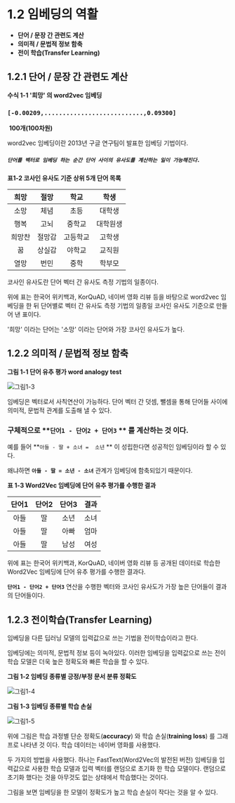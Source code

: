 # 1.2 임베딩의 역활



* **단어 / 문장 간 관련도 계산**
* **의미적 / 문법적 정보 함축**
* **전이 학습(Transfer Learning)**



## 1.2.1 단어 / 문장 간 관련도 계산



**수식 1-1 '희망' 의 word2vec 임베딩**



### `[-0.00209,...........................,0.09300]`

​                                                                      **100개(100차원)**



word2vec 임베딩이란 2013년 구글 연구팀이 발표한 임베딩 기법이다.  

##### **`단어를 벡터로 임베딩 하는 순간 단어 사이의 유사도를 계산하는 일이 가능해진다.`**



**표1-2 코사인 유사도 기준 상위 5개 단어 목록**

| **희망** | **절망** | **학교** | **학생** |
| :------: | :------: | :------: | :------: |
|   소망   |   체념   |   초등   |  대학생  |
|   행복   |   고뇌   |  중학교  | 대학원생 |
|  희망찬  |  절망감  | 고등학교 |  고학생  |
|    꿈    |  상실감  |  야학교  |  교직원  |
|   열망   |   번민   |   중학   |  학부모  |

코사인 유사도란 단어 벡터 간 유사도 측정 기법의 일종이다.

위에 표는 한국어 위키백과, KorQuAD, 네이버 영화 리뷰 등을 바탕으로  word2vec 임베딩을 한 뒤 단어별로 벡터 간 유사도 측정 기법의 일종일 코사인 유사도 기준으로 만들어 낸 표이다.

'희망' 이라는 단어는 '소망' 이라는 단어와 가장 코사인 유사도가  높다.



## 1.2.2 의미적 / 문법적 정보 함축



**그림 1-1 단어 유추 평가 word analogy test**

![그림1-3](그림1-3.png)

임베딩은 벡터로서 사칙연산이 가능하다. 단어 벡터 간 덧셈, 뺄셈을 통해 단어들 사이에 의미적, 문법적 관계를 도출해 낼 수 있다. 

### 구체적으로 **`단어1 - 단어2 + 단어3` ** 를 계산하는 것 이다.

예를 들어 **`아들 - 딸 + 소녀 =  소년` ** 이 성립한다면 성공적인 임베딩이라 할 수 있다.

왜냐하면 **`아들 - 딸 = 소년 - 소녀`** 관계가 임베딩에 함축되있기 때문이다.



**표 1-3 Word2Vec 임베딩에 단어 유추 평가를 수행한 결과**

| 단어1 | 단어2 | 단어3 | 결과 |
| :---: | :---: | :---: | :--: |
| 아들  |  딸   | 소년  | 소녀 |
| 아들  |  딸   | 아빠  | 엄마 |
| 아들  |  딸   | 남성  | 여성 |

위에 표는 한국어 위키백과, KorQuAD, 네이버 영화 리뷰 등 공개된 데이터로 학습한 Word2Vec 임베딩에 단어 유추 평가를 수행한 결과다.

**`단어1 - 단어2 + 단어3`** 연산을 수행한 벡터와 코사인 유사도가 가장 높은 단어들이 결과의 단어들이다.



## 1.2.3 전이학습(Transfer Learning)



임베딩을 다른 딥러닝 모델의 입력값으로 쓰는 기법을 전이학습이라고 한다.

임베딩에는 의미적, 문법적 정보 등이 녹아있다. 이러한 임베딩을 입력값으로 쓰는 전이학습 모델은 더욱 높은 정확도와 빠른 학습을 할 수 있다.



**그림 1-2 임베딩 종류별 긍정/부정 문서 분류 정확도**

![그림1-4](그림1-4.png)

**그림 1-3 임베딩 종류별 학습 손실**

![그림1-5](그림1-5.png)

위에 그림은 학습 과정별 단순 정확도(**accuracy**) 와 학습 손실(**training loss**) 를 그래프로 나타낸 것 이다. 학습 데이터는 네이버 영화를 사용했다. 

두 가지의 방법을 사용했다. 하나는 FastText(Word2Vec의 발전된 버전) 임베딩을 입력값으로 사용한 학습 모델과 입력 벡터를 랜덤으로 초기화 한 학습 모델이다. 랜덤으로 초기화 했다는 것을 아무것도 없는 상태에서 학습했다는 것이다. 

그림을 보면 임베딩을 한 모델이 정확도가 높고 학습 손실이 작다는 것을 알 수 있다.